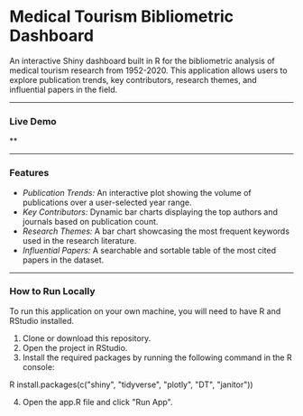 # Medical Tourism Bibliometric Dashboard

An interactive Shiny dashboard built in R for the bibliometric analysis of medical tourism research from 1952-2020. This application allows users to explore publication trends, key contributors, research themes, and influential papers in the field.

---

###  Live Demo

**

---

###  Features

* *Publication Trends:* An interactive plot showing the volume of publications over a user-selected year range.
* *Key Contributors:* Dynamic bar charts displaying the top authors and journals based on publication count.
* *Research Themes:* A bar chart showcasing the most frequent keywords used in the research literature.
* *Influential Papers:* A searchable and sortable table of the most cited papers in the dataset.

---

###  How to Run Locally

To run this application on your own machine, you will need to have R and RStudio installed.

1.  Clone or download this repository.
2.  Open the project in RStudio.
3.  Install the required packages by running the following command in the R console:

R
install.packages(c("shiny", "tidyverse", "plotly", "DT", "janitor"))


4.  Open the app.R file and click "Run App".
